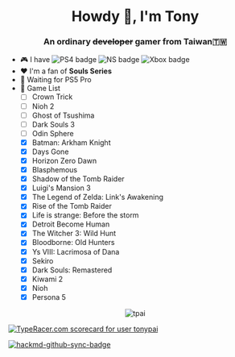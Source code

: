 <h1 align="center">Howdy 👋, I'm Tony</h1>
<h3 align="center">An ordinary <strike>developer</strike> gamer from Taiwan🇹🇼</h3>

- 🎮 I have ![PS4 badge](https://img.shields.io/badge/PlayStation4-yes-green.svg)
![NS badge](https://img.shields.io/badge/Nintendo%20Switch-yes-green.svg)
![Xbox badge](https://img.shields.io/badge/Xbox-no-red.svg)
- ❤️ I'm a fan of **Souls Series**
- 👀 Waiting for PS5 Pro
- 🏰 Game List
  - [ ] Crown Trick
  - [ ] Nioh 2
  - [ ] Ghost of Tsushima
  - [ ] Dark Souls 3
  - [ ] Odin Sphere
  - [x] Batman: Arkham Knight
  - [x] Days Gone
  - [x] Horizon Zero Dawn
  - [x] Blasphemous
  - [x] Shadow of the Tomb Raider
  - [x] Luigi's Mansion 3
  - [x] The Legend of Zelda: Link's Awakening
  - [x] Rise of the Tomb Raider
  - [x] Life is strange: Before the storm
  - [x] Detroit Become Human
  - [x] The Witcher 3: Wild Hunt
  - [x] Bloodborne: Old Hunters
  - [x] Ys VIII: Lacrimosa of Dana
  - [x] Sekiro
  - [x] Dark Souls: Remastered
  - [x] Kiwami 2
  - [x] Nioh
  - [x] Persona 5
  
<p align="center"> <img src="https://github-readme-stats.vercel.app/api?username=tpai&theme=dark&show_icons=true" alt="tpai" /> </p>

<a href="https://data.typeracer.com/pit/profile?user=tonypai&ref=badge" target="_top"><img src="https://data.typeracer.com/misc/badge?user=tonypai" border="0" alt="TypeRacer.com scorecard for user tonypai"/></a>

[![hackmd-github-sync-badge](https://hackmd.io/CS5hjQNdQeKyYW3b__aEEQ/badge)](https://hackmd.io/CS5hjQNdQeKyYW3b__aEEQ)
